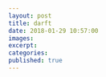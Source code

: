 ```yaml
---
layout: post
title: darft
date: 2018-01-29 10:57:00
images:
excerpt:
categories:
published: true
---
```


